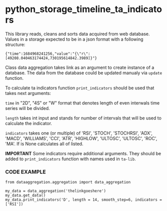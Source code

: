 # python_storage_timeline_ta_indicators
This library reads, cleans and sorts data acquired from web database. 
Values in a storage expected to be in a json format with a following structure:

```{"time":1684968241256,"value":"{\"r\":[49208.040463174424,730195614842.3989]}"}```

Class data aggregation takes link as an argument to create instance of a database. The data from the database could be updated manualy via ```update``` function.

To calculate ta indicators function ```print_indicators``` should be used that takes next arguments:


```time``` in "2D", "4S" or "W" format that denotes length of even interwals time series will be divided.


```length``` takes int input and stands for number of intervals that will be used to calculate the indicator.


```indicators``` takes one (or multiple) of 'RSI', 'STOCH', 'STOCHRSI', 'ADX', 'MACD', 'WILLIAMS', 'CCI', 'ATR', 'HIGHLOW', 'ULTOSC', 'ULTOSC', 'ROC', 'MA'. If is None
calculates all of listed.

**IMPORTANT**
Some indicators require additional arguments. They should be added to ```print_indicators``` function with names used in ```ta-lib```.

### CODE EXAMPLE ###

```
from dataaggregation.aggregation import data_aggregation

my_data = data_aggregation('thelinkgoeshere')
my_data.get_data()
my_data.print_indicators('D', length = 14, smooth_step=6, indicators = ['RSI'])
```










